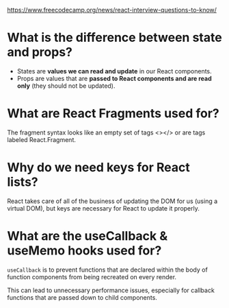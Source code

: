 
https://www.freecodecamp.org/news/react-interview-questions-to-know/

# What is the difference between state and props?

- States are **values we can read and update** in our React components.
- Props are values that are **passed to React components and are read only** (they should not be updated).

# What are React Fragments used for?

The fragment syntax looks like an empty set of tags <></> or are tags labeled React.Fragment.

# Why do we need keys for React lists?

React takes care of all of the business of updating the DOM for us (using a virtual DOM), but keys are necessary for React to update it properly.

# What are the useCallback & useMemo hooks used for?

`useCallback` is to prevent functions that are declared within the body of function components from being recreated on every render.

This can lead to unnecessary performance issues, especially for callback functions that are passed down to child components.
